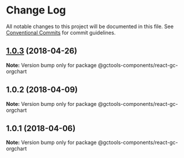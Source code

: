 # Change Log

All notable changes to this project will be documented in this file.
See [Conventional Commits](https://conventionalcommits.org) for commit guidelines.

<a name="1.0.3"></a>
## [1.0.3](https://github.com/gctools-outilsgc/gctools-components/compare/@gctools-components/react-gc-orgchart@1.0.2...@gctools-components/react-gc-orgchart@1.0.3) (2018-04-26)




**Note:** Version bump only for package @gctools-components/react-gc-orgchart

<a name="1.0.2"></a>
## 1.0.2 (2018-04-09)




**Note:** Version bump only for package @gctools-components/react-gc-orgchart

<a name="1.0.1"></a>
## 1.0.1 (2018-04-06)




**Note:** Version bump only for package @gctools-components/react-gc-orgchart
